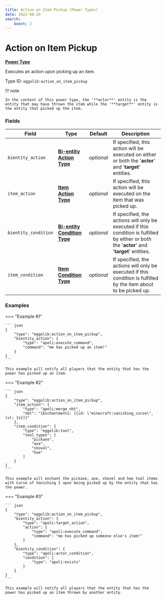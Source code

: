 ```yaml
---
title: Action on Item Pickup (Power Types)
date: 2022-08-24
search:
    boost: 2
---
```


#   Action on Item Pickup

**[Power Type]**

Executes an action upon picking up an item.

Type ID: `eggolib:action_on_item_pickup`


!!! note

    In the context of this power type, the '**actor**' entity is the entity that may have thrown the item while the '**target**' entity is the entity that picked up the item.


### Fields

Field | Type | Default | Description
------|------|---------|------------
`bientity_action` | **[Bi-entity Action Type]** | *optional* | If specified, this action will be executed on either or both the '**actor**' and '**target**' entities.
`item_action` | **[Item Action Type]** | *optional* | If specified, this action will be executed on the item that was picked up.
`bientity_condition` | **[Bi-entity Condition Type]** | *optional* | If specified, the actions will only be executed if this condition is fulfilled by either or both the '**actor**' and '**target**' entities.
`item_condition` | **[Item Condition Type]** | *optional* | If specified, the actions will only be executed if this condition is fulfilled by the item about to be picked up.


### Examples

=== "Example #1"

    ``` json
    {
        "type": "eggolib:action_on_item_pickup",
        "bientity_action": {
            "type": "apoli:execute_command",
            "command": "me has picked up an item!"
        }
    }
    ```

    This example will notify all players that the entity that has the power has picked up an item.


=== "Example #2"

    ``` json
    {
        "type": "eggolib:action_on_item_pickup",
        "item_action": {
            "type": "apoli:merge_nbt",
            "nbt": "{Enchantments: [{id: \"minecraft:vanishing_curse\", lvl: 1s}]}"
        },
        "item_condition": {
            "type": "eggolib:tool",
            "tool_types": [
                "pickaxe",
                "axe",
                "shovel",
                "hoe"
            ]
        }
    }
    ```

    This example will enchant the pickaxe, axe, shovel and hoe tool items with Curse of Vanishing I upon being picked up by the entity that has the power.


=== "Example #3"

    ``` json
    {
        "type": "eggolib:action_on_item_pickup",
        "bientity_action": {
            "type": "apoli:target_action",
            "action": {
                "type": "apoli:execute_command",
                "command": "me has picked up someone else's item!"
            }
        },
        "bientity_condition": {
            "type": "apoli:actor_condition",
            "condition": {
                "type": "apoli:exists"
            }
        }
    }
    ```

    This example will notify all players that the entity that has the power has picked up an item thrown by another entity.



[Power Type]: ../power_types.md
[Bi-entity Action Type]: ../bientity_action_types.md
[Item Action Type]: https://origins.readthedocs.io/en/latest/types/item_action_types
[Bi-entity Condition Type]: ../bientity_condition_types.md
[Item Condition Type]: ../item_condition_types.md
